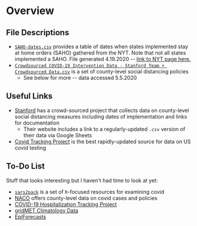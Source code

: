 # Overview 

## File Descriptions

 * [`SAHO-dates.csv`](https://github.com/mackaytc/covid-resources/blob/master/data/SAHO-dates.csv) provides a table of dates when states implemented stay at home orders (SAHO) gathered from the NYT. Note that not all states implemented a SAHO. File generated 4.19.2020 -- [link to NYT page here.](www.nytimes.com/interactive/2020/us/coronavirus-stay-at-home-order.html)
 * [`Crowdsourced COVID-19 Intervention Data - Stanford Team + Crowdsourced Data.csv`](https://github.com/mackaytc/covid-resources/blob/master/data/Crowdsourced%20COVID-19%20Intervention%20Data%20-%20Stanford%20Team%20%2B%20Crowdsourced%20Data.csv) is a set of county-level social distancing policies
   * See below for more -- data accessed 5.5.2020

## Useful Links

 * [Stanford](https://socialdistancing.stanford.edu/) has a crowd-sourced project that collects data on county-level social distancing measures including dates of implementation and links for documentation
   * Their website includes a link to a regularly-updated `.csv` version of their data via Google Sheets
 * [Covid Tracking Project](https://covidtracking.com/data) is the best rapidly-updated source for data on US covid testing

## To-Do List

Stuff that looks interesting but I haven't had time to look at yet: 
  * [`sars2pack`](https://seandavi.github.io/sars2pack/) is a set of `R`-focused resources for examining covid 
  * [NACO](https://www.naco.org/covid19/topic/resarch-data) offers county-level data on covid cases and policies
  * [COVID-19 Hospitalization Tracking Project](https://carlsonschool.umn.edu/mili-misrc-covid19-tracking-project)
  * [gridMET Climatology Data](http://www.climatologylab.org/gridmet.html)
  * [EpiForecasts](https://epiforecasts.io/) 
